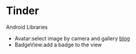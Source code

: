 # Tinder
Android Libraries

* Avatar:select image by camera and gallery [blog](http://libery.cn/2018/08/06/avatar-select-img/)
* BadgeView:add a badge to the view
